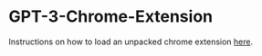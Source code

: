 GPT-3-Chrome-Extension
================================

Instructions on how to load an unpacked chrome extension [here](https://webkul.com/blog/how-to-install-the-unpacked-extension-in-chrome/).
